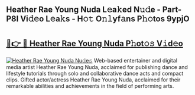 ## Heather Rae Young Nuda L𝚎a𝚔ed N𝚞𝚍e - Part-P8I Vi𝚍𝚎o L𝚎a𝚔s - H𝚘𝚝 O𝚗𝚕yf𝚊ns P𝚑𝚘tos 9ypjO

# <h2><a href="http://kfbaqh.oniu.top/?m=Heather+Rae+Young+Nuda">🔗👉 🔴 Heather Rae Young Nuda P𝚑ot𝚘𝚜 V𝚒d𝚎o</a></h2>

[![Heather Rae Young Nuda Nu𝚍e𝚜](https://i.imgur.com/0qMVB7G.gif)](http://kfbaqh.oniu.top/?m=Heather+Rae+Young+Nuda)
Web-based entertainer and digital media artist Heather Rae Young Nuda, acclaimed for publishing dance and lifestyle tutorials through solo and collaborative dance acts and compact clips. Gifted actor/actress Heather Rae Young Nuda, acclaimed for their remarkable abilities and achievements in the field of performing arts.  
